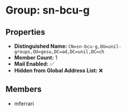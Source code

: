 # Group: sn-bcu-g

## Properties

- **Distinguished Name:** `CN=sn-bcu-g,OU=unil-groups,OU=gesu,DC=ad,DC=unil,DC=ch`
- **Member Count:** 1
- **Mail Enabled:** ✅
- **Hidden from Global Address List:** ❌

## Members

- mferrari
